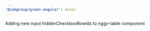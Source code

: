 ```yaml
---
'@sebgroup/green-angular': minor
---
```


Adding new input hiddenCheckboxRowIds to nggv-table component
